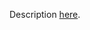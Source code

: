 Description [here](https://docs.scala-lang.org/scala3/guides/migration/incompat-syntactic.html#wrong-indentation).
